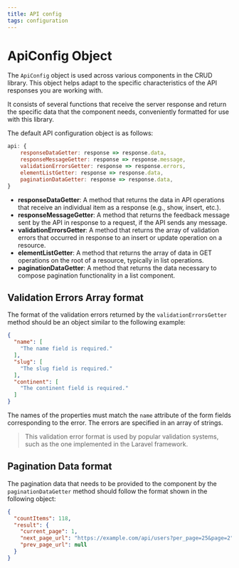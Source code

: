 ```yaml
---
title: API config
tags: configuration
---
```


# ApiConfig Object

The `ApiConfig` object is used across various components in the CRUD library. This object helps adapt to the specific characteristics of the API responses you are working with.

It consists of several functions that receive the server response and return the specific data that the component needs, conveniently formatted for use with this library.

The default API configuration object is as follows:

```javascript
api: {
    responseDataGetter: response => response.data,
    responseMessageGetter: response => response.message,
    validationErrorsGetter: response => response.errors,
    elementListGetter: response => response.data,
    paginationDataGetter: response => response.data,
}
```

- **responseDataGetter**: A method that returns the data in API operations that receive an individual item as a response (e.g., show, insert, etc.).
- **responseMessageGetter**: A method that returns the feedback message sent by the API in response to a request, if the API sends any message.
- **validationErrorsGetter**: A method that returns the array of validation errors that occurred in response to an insert or update operation on a resource.
- **elementListGetter**: A method that returns the array of data in GET operations on the root of a resource, typically in list operations.
- **paginationDataGetter**: A method that returns the data necessary to compose pagination functionality in a list component.

## Validation Errors Array format

The format of the validation errors returned by the `validationErrorsGetter` method should be an object similar to the following example:

```json
{
  "name": [
    "The name field is required."
  ],
  "slug": [
    "The slug field is required."
  ],
  "continent": [
    "The continent field is required."
  ]
}
```

The names of the properties must match the `name` attribute of the form fields corresponding to the error. The errors are specified in an array of strings.

> This validation error format is used by popular validation systems, such as the one implemented in the Laravel framework.

## Pagination Data format

The pagination data that needs to be provided to the component by the `paginationDataGetter` method should follow the format shown in the following object:

```json
{
  "countItems": 118,
  "result": {
    "current_page": 1,
    "next_page_url": "https://example.com/api/users?per_page=25&page=2",
    "prev_page_url": null
  }
}
```
